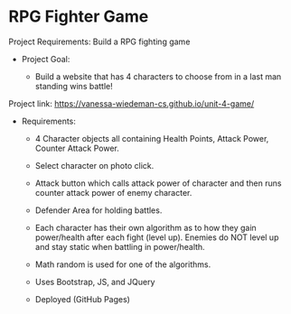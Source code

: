 # RPG Fighter Game 

Project Requirements: Build a RPG fighting game

- Project Goal:  

  - Build a website that has 4 characters to choose from in a last man standing wins battle!
  
 Project link: https://vanessa-wiedeman-cs.github.io/unit-4-game/

- Requirements:

  - 4 Character objects all containing Health Points, Attack Power, Counter Attack Power.  

  - Select character on photo click. 

  - Attack button which calls attack power of character and then runs counter attack power of enemy character. 

  - Defender Area for holding battles.  
  
  - Each character has their own algorithm as to how they gain power/health after each fight (level up). Enemies do NOT level up and stay static when battling in power/health. 
  
  - Math random is used for one of the algorithms.   

  - Uses Bootstrap, JS, and JQuery   

  - Deployed (GitHub Pages)


